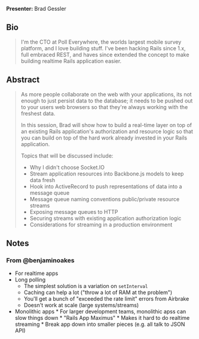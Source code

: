 **Presenter:** Brad Gessler

## Bio

> I'm the CTO at Poll Everywhere, the worlds largest mobile survey platform, and I love building stuff. I've been hacking Rails since 1.x, full embraced REST, and haves since extended the concept to make building realtime Rails application easier.

## Abstract

> As more people collaborate on the web with your applications, its not enough to just persist data to the database; it needs to be pushed out to your users web browsers so that they're always working with the freshest data.
>
> In this session, Brad will show how to build a real-time layer on top of an existing Rails application's authorization and resource logic so that you can build on top of the hard work already invested in your Rails application.
>
> Topics that will be discussed include:
>
> - Why I didn't choose Socket.IO
> - Stream application resources into Backbone.js models to keep data fresh
> - Hook into ActiveRecord to push representations of data into a message queue
> - Message queue naming conventions public/private resource streams
> - Exposing message queues to HTTP
> - Securing streams with existing application authorization logic
> - Considerations for streaming in a production environment

## Notes

### From @benjaminoakes

* For realtime apps
* Long polling
    * The simplest solution is a variation on `setInterval`
    * Caching can help a lot ("throw a lot of RAM at the problem")
    * You'll get a bunch of "exceeded the rate limit" errors from Airbrake
    * Doesn't work at scale (large systems/streams)
* Monolithic apps
      * For larger development teams, monolithic apss can slow things down
      * "Rails App Maximus"
      * Makes it hard to do realtime streaming
      * Break app down into smaller pieces (e.g. all talk to JSON API)
